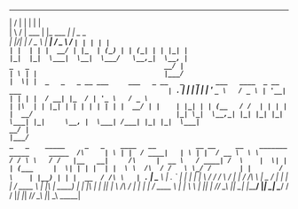 

  __  __          _                 _                                                                            
 |  \/  |        | |               | |                                                                           
 | \  / |   ___  | |_    ___     __| |  _   _                                                                    
 | |\/| |  / _ \ | __|  / _ \   / _` | | | | |                                                                   
 | |  | | |  __/ | |_  | (_) | | (_| | | |_| |                                                                   
 |_|  |_|  \___|  \__|  \___/   \__,_|  \__, |                                                                   
  _   _                                  __/ |                                                                   
 | \ | |                                |___/                                                                    
 |  \| |  _   _   _ __ ___     ___   _ __   _   _    ___   ____  _ __     ___                                    
 | . ` | | | | | | '_ ` _ \   / _ \ | '__| | | | |  / __| |_  / | '_ \   / _ \                                   
 | |\  | | |_| | | | | | | | |  __/ | |    | |_| | | (__   / /  | | | | |  __/                                   
 |_| \_|  \__,_| |_| |_| |_|  \___| |_|     \__, |  \___| /___| |_| |_|  \___|                                   
                                             __/ |                                                               
                                            |___/                                                                
             _   _    _____     _   _    ____   __          __ __     __    _______              _____     _____ 
     /\     | \ | |  / ____|   | \ | |  / __ \  \ \        / / \ \   / /   |__   __|     /\     |  __ \   / ____|
    /  \    |  \| | | (___     |  \| | | |  | |  \ \  /\  / /   \ \_/ /       | |       /  \    | |__) | | |  __ 
   / /\ \   | . ` |  \___ \    | . ` | | |  | |   \ \/  \/ /     \   /        | |      / /\ \   |  _  /  | | |_ |
  / ____ \  | |\  |  ____) |   | |\  | | |__| |    \  /\  /       | |         | |     / ____ \  | | \ \  | |__| |
 /_/    \_\ |_| \_| |_____/    |_| \_|  \____/      \/  \/        |_|         |_|    /_/    \_\ |_|  \_\  \_____|
                                                                                                                 
                                                                                                                 


